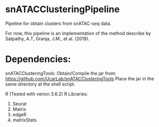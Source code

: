 # snATACClusteringPipeline

Pipeline for obtain clusters from snATAC-seq data.

For now, this pipeline is an implementation of the method describe by Satpathy, A.T, Granja, J.M., et al. (2019).

# Dependencies:
snATACClusteringTools: Obtain/Compile the jar from: https://github.com/UcarLab/snATACClusteringTools
Place the jar in the same directory at the shell script.

R (Tested with verion 3.6.2)
R Libraries: 
1. Seurat
2. Matrix
3. edgeR
4. matrixStats
